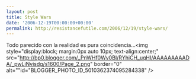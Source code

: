```yaml
---
layout: post
title: Style Wars
date: '2006-12-19T00:00:00+00:00'
permalink: http://resistancefutile.com/2006/12/19/style-wars/
---
```

Todo parecido con la realidad es pura coincidencia...<img style="display:block; margin:0px auto 10px; text-align:center;" src="http://bp0.blogger.com/_PnWHf0Wv0BI/RYhiCH_uqHI/AAAAAAAAADA/_pwLiNvisdg/s1600/Page_2.png" border="0" alt=""id="BLOGGER_PHOTO_ID_5010362374095284338" />
